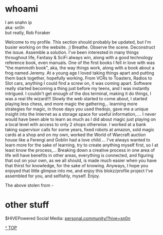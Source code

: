 # whoami

I am snahn ip<br />
aka: sn0n <br />
but really, Rob Foraker 

Welcome to my profile. This section should probably be updated, but I'm busier working on the website. ;)
Breathe. Observe the scene. Deconstruct the issue. Assemble a solution. I've been interested in many things throughout life, Fantasy & SciFi always win, along with a good technology reference book, even manuals. One of the first books I fell in love with was "the mammoth book", aka, the way things work, along with a book about a frog named Jeremy. At a young age I loved taking things apart and putting them back together, hopefully working. From VCRs to Toasters, Radios to Slot cars, anything I could find a screw on, it was coming apart. Software really started becoming a thing just before my teens, and I was instantly intrigued. I couldn't get enough of the dos terminal, making it do things, I was a real life wizard!!! Slowly the web started to come about, I started playing less chess, and more magic the gathering,.. learning more strategies for magic, in those days you used thedojo, gave me a unique insight into the Internet as a storage space for useful information,.... I never would have been able to learn as much as I did about magic just playing on a local level with access to only 2 shops otherwise. I worked at a bank taking supervisor calls for some years, fixed robots at amazon, sold magic cards at a shop and on my own, worked the World of Warcraft auction house like a Ferengi and Goblin had a love child.... I've always wanted to learn more for the sake of learning, try to create anything myself first, so I at least know the process,... Breaking down a creative process in one area of life will have benefits in other areas, everything is connected, and figuring that out on your own, as we all should, is made much easier when you have that thirst for knowledge, for the sake of knowing. Anyways, I hope you enjoyed that little glimpse into me, and enjoy this blokz/profile project I've assembled for you, and selfishly, myself. Enjoy.

The above stolen from - 
# other stuff
$HIVEPowered Social Media: <a href="https://personal.community/?hive=sn0n">personal.community/?hive=sn0n</a> 


<a class="topOfPage" href="#top" title="Go to the top of this page">^ TOP</a>
